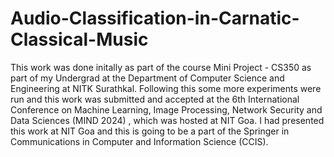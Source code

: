 # Audio-Classification-in-Carnatic-Classical-Music

This work was done initally as part of the course Mini Project - CS350 as part of my Undergrad at the Department of Computer Science and Engineering at NITK Surathkal. Following this some more experiments were run and this work was submitted and accepted at the 6th International Conference on Machine Learning, Image Processing, Network Security and Data Sciences (MIND 2024) , which was hosted at NIT Goa. I had presented this work at NIT Goa and this is going to be a part of the Springer in Communications in Computer and Information Science (CCIS). 

